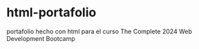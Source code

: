 # html-portafolio
portafolio hecho con html para el curso The Complete 2024 Web Development Bootcamp
